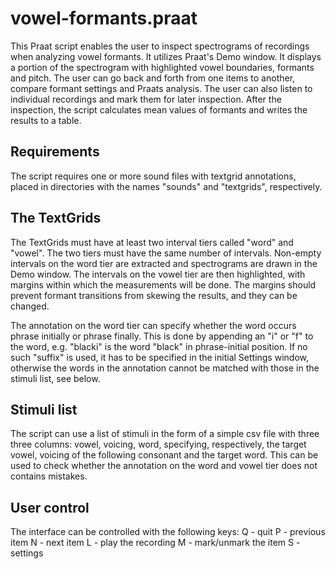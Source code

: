 vowel-formants.praat
====================

This Praat script enables the user to inspect spectrograms of recordings when
analyzing vowel formants. It utilizes Praat's Demo window. It displays a portion
of the spectrogram with highlighted vowel boundaries, formants and pitch. The
user can go back and forth from one items to another, compare formant settings
and Praats analysis. The user can also listen to individual recordings and mark
them for later inspection. After the inspection, the script calculates mean
values of formants and writes the results to a table.

Requirements
------------

The script requires one or more sound files with textgrid annotations, placed
in directories with the names "sounds" and "textgrids", respectively.

The TextGrids
-------------

The TextGrids must have at least two interval tiers called "word" and "vowel".
The two tiers must have the same number of intervals. Non-empty intervals on the
word tier are extracted and spectrograms are drawn in the Demo window. The
intervals on the vowel tier are then highlighted, with margins within which the
measurements will be done. The margins should prevent formant transitions from
skewing the results, and they can be changed.

The annotation on the word tier can specify whether the word occurs phrase
initially or phrase finally. This is done by appending an "i" or "f" to the
word, e.g. "blacki" is the word "black" in phrase-initial position. If no such
"suffix" is used, it has to be specified in the initial Settings window,
otherwise the words in the annotation cannot be matched with those in the
stimuli list, see below.

Stimuli list
------------

The script can use a list of stimuli in the form of a simple csv file with three
three columns: vowel, voicing, word, specifying, respectively, the target vowel,
voicing of the following consonant and the target word. This can be used to
check whether the annotation on the word and vowel tier does not contains
mistakes.

User control
------------

The interface can be controlled with the following keys:
Q - quit
P - previous item
N - next item
L - play the recording
M - mark/unmark the item
S - settings
